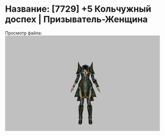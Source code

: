 # Название: [7729] +5 Кольчужный доспех | Призыватель-Женщина

Просмотр файла:
![p090005.png](p090005.png)